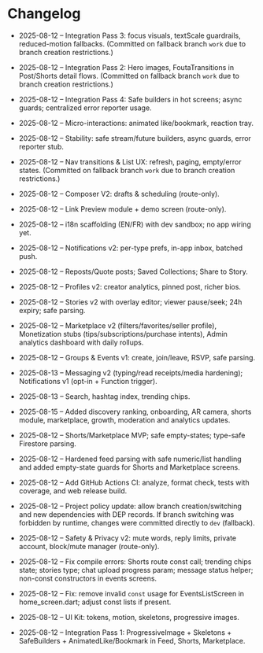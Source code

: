 # Changelog





- 2025-08-12 – Integration Pass 3: focus visuals, textScale guardrails, reduced-motion fallbacks. (Committed on fallback branch `work` due to branch creation restrictions.)
- 2025-08-12 – Integration Pass 2: Hero images, FoutaTransitions in Post/Shorts detail flows. (Committed on fallback branch `work` due to branch creation restrictions.)
- 2025-08-12 – Integration Pass 4: Safe builders in hot screens; async guards; centralized error reporter usage.
- 2025-08-12 – Micro-interactions: animated like/bookmark, reaction tray.
- 2025-08-12 – Stability: safe stream/future builders, async guards, error reporter stub.
- 2025-08-12 – Nav transitions & List UX: refresh, paging, empty/error states. (Committed on fallback branch `work` due to branch creation restrictions.)
- 2025-08-12 – Composer V2: drafts & scheduling (route-only).
- 2025-08-12 – Link Preview module + demo screen (route-only).
- 2025-08-12 – i18n scaffolding (EN/FR) with dev sandbox; no app wiring yet.

- 2025-08-12 – Notifications v2: per-type prefs, in-app inbox, batched push.

- 2025-08-12 – Reposts/Quote posts; Saved Collections; Share to Story.
- 2025-08-12 – Profiles v2: creator analytics, pinned post, richer bios.
- 2025-08-12 – Stories v2 with overlay editor; viewer pause/seek; 24h expiry; safe parsing.
- 2025-08-12 – Marketplace v2 (filters/favorites/seller profile), Monetization stubs (tips/subscriptions/purchase intents), Admin analytics dashboard with daily rollups.
- 2025-08-12 – Groups & Events v1: create, join/leave, RSVP, safe parsing.
- 2025-08-13 – Messaging v2 (typing/read receipts/media hardening); Notifications v1 (opt-in + Function trigger).
- 2025-08-13 – Search, hashtag index, trending chips.
- 2025-08-15 – Added discovery ranking, onboarding, AR camera, shorts module, marketplace, growth, moderation and analytics updates.
- 2025-08-12 – Shorts/Marketplace MVP; safe empty-states; type-safe Firestore parsing.
- 2025-08-12 – Hardened feed parsing with safe numeric/list handling and added empty-state guards for Shorts and Marketplace screens.
- 2025-08-12 – Add GitHub Actions CI: analyze, format check, tests with coverage, and web release build.
- 2025-08-12 – Project policy update: allow branch creation/switching and new dependencies with DEP records. If branch switching was forbidden by runtime, changes were committed directly to `dev` (fallback).

- 2025-08-12 – Safety & Privacy v2: mute words, reply limits, private account, block/mute manager (route-only).
- 2025-08-12 – Fix compile errors: Shorts route const call; trending chips state; stories type; chat upload progress param; message status helper; non-const constructors in events screens.
- 2025-08-12 – Fix: remove invalid `const` usage for EventsListScreen in home_screen.dart; adjust const lists if present.
- 2025-08-12 – UI Kit: tokens, motion, skeletons, progressive images.
- 2025-08-12 – Integration Pass 1: ProgressiveImage + Skeletons + SafeBuilders + AnimatedLike/Bookmark in Feed, Shorts, Marketplace.
